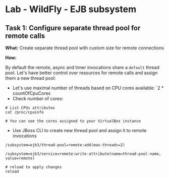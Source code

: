 # Lab - WildFly - EJB subsystem

## Task 1: Configure separate thread pool for remote calls

**What:** Create separate thread pool with custom size for remote connections

**How:**

By default the remote, async and timer invocations share a `default`
thread pool. Let's have better control over resources for remote calls
and assign them a new thread pool:

* Let's use maximal number of threads based on CPU cores available: `2 * countOfCpuCores
* Check number of cores:
```
# List CPUs attributes
cat /proc/cpuinfo

# You can see the cores assigned to your VirtualBox instance
```

* Use JBoss CLI to create new thread pool and assign it to remote invocations
```
/subsystem=ejb3/thread-pool=remote:add(max-threads=2)

/subsystem=ejb3/service=remote:write-attribute(name=thread-pool-name, value=remote)

# reload to apply changes
reload
```
